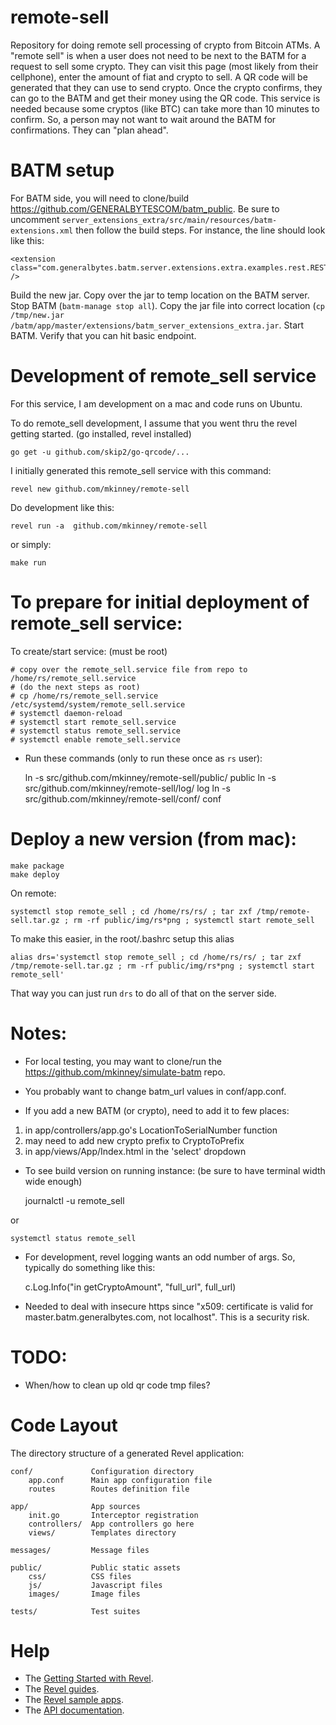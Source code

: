 # remote-sell

Repository for doing remote sell processing of crypto from Bitcoin ATMs. A "remote sell" is when a user does not need to be next to the BATM for a request to sell some crypto. They can visit this page (most likely from their cellphone), enter the amount of fiat and crypto to sell. A QR code will be generated that they can use to send crypto. Once the crypto confirms, they can go to the BATM and get their money using the QR code. This service is needed because some cryptos (like BTC) can take more than 10 minutes to confirm. So, a person may not want to wait around the BATM for confirmations. They can "plan ahead".

# BATM setup
For BATM side, you will need to clone/build https://github.com/GENERALBYTESCOM/batm_public. Be sure to uncomment `server_extensions_extra/src/main/resources/batm-extensions.xml` then follow the build steps. For instance, the line should look like this:

    <extension class="com.generalbytes.batm.server.extensions.extra.examples.rest.RESTExampleExtension" />

Build the new jar. Copy over the jar to temp location on the BATM server. Stop BATM (`batm-manage stop all`). Copy the jar file into correct location (`cp /tmp/new.jar /batm/app/master/extensions/batm_server_extensions_extra.jar`. Start BATM. Verify that you can hit basic endpoint.

# Development of remote_sell service
For this service, I am development on a mac and code runs on Ubuntu.

To do remote_sell development, I assume that you went thru the revel getting started. (go installed, revel installed)

    go get -u github.com/skip2/go-qrcode/...

I initially generated this remote_sell service with this command:

    revel new github.com/mkinney/remote-sell

Do development like this:

    revel run -a  github.com/mkinney/remote-sell

or simply:

    make run

# To prepare for initial deployment of remote_sell service:

To create/start service: (must be root)

    # copy over the remote_sell.service file from repo to /home/rs/remote_sell.service
    # (do the next steps as root)
    # cp /home/rs/remote_sell.service /etc/systemd/system/remote_sell.service
    # systemctl daemon-reload
    # systemctl start remote_sell.service
    # systemctl status remote_sell.service
    # systemctl enable remote_sell.service

* Run these commands (only to run these once as `rs` user):

    ln -s src/github.com/mkinney/remote-sell/public/ public
    ln -s src/github.com/mkinney/remote-sell/log/ log
    ln -s src/github.com/mkinney/remote-sell/conf/ conf

# Deploy a new version (from mac):

    make package
    make deploy

On remote:

    systemctl stop remote_sell ; cd /home/rs/rs/ ; tar zxf /tmp/remote-sell.tar.gz ; rm -rf public/img/rs*png ; systemctl start remote_sell

To make this easier, in the root/.bashrc setup this alias

    alias drs='systemctl stop remote_sell ; cd /home/rs/rs/ ; tar zxf /tmp/remote-sell.tar.gz ; rm -rf public/img/rs*png ; systemctl start remote_sell'

That way you can just run `drs` to do all of that on the server side.

# Notes:
* For local testing, you may want to clone/run the https://github.com/mkinney/simulate-batm repo.

* You probably want to change batm_url values in conf/app.conf.

* If you add a new BATM (or crypto), need to add it to few places:
1) in app/controllers/app.go's LocationToSerialNumber function
2) may need to add new crypto prefix to CryptoToPrefix
3) in app/views/App/Index.html in the 'select' dropdown

* To see build version on running instance: (be sure to have terminal width wide enough)

    journalctl -u remote_sell

or

    systemctl status remote_sell

* For development, revel logging wants an odd number of args. So, typically do something like this:

    c.Log.Info("in getCryptoAmount", "full_url", full_url)

* Needed to deal with insecure https since "x509: certificate is valid for master.batm.generalbytes.com, not localhost".
  This is a security risk.


# TODO:
* When/how to clean up old qr code tmp files?

# Code Layout

The directory structure of a generated Revel application:

    conf/             Configuration directory
        app.conf      Main app configuration file
        routes        Routes definition file

    app/              App sources
        init.go       Interceptor registration
        controllers/  App controllers go here
        views/        Templates directory

    messages/         Message files

    public/           Public static assets
        css/          CSS files
        js/           Javascript files
        images/       Image files

    tests/            Test suites

# Help

* The [Getting Started with Revel](http://revel.github.io/tutorial/gettingstarted.html).
* The [Revel guides](http://revel.github.io/manual/index.html).
* The [Revel sample apps](http://revel.github.io/examples/index.html).
* The [API documentation](https://godoc.org/github.com/revel/revel).
